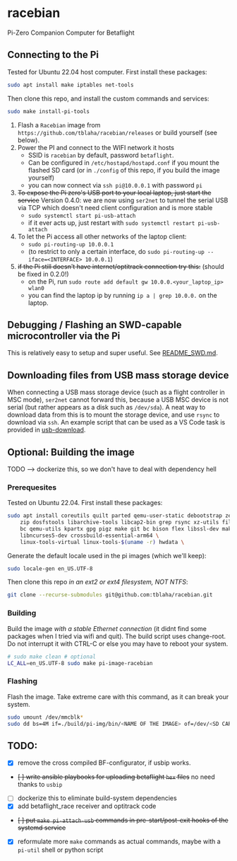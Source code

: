 # racebian

Pi-Zero Companion Computer for Betaflight

## Connecting to the Pi

Tested for Ubuntu 22.04 host computer. First install these packages:
```bash
sudo apt install make iptables net-tools
```

Then clone this repo, and install the custom commands and services:
```bash
sudo make install-pi-tools
```

1. Flash a `Racebian` image from `https://github.com/tblaha/racebian/releases` or build yourself (see below).
2. Power the PI and connect to the WIFI network it hosts
    - SSID is `racebian` by default, password `betaflight`.
    - Can be configured in `/etc/hostapd/hostapd.conf` if you mount the flashed SD card (or in `./config` of this repo, if you build the image yourself)
    - you can now connect via `ssh pi@10.0.0.1` with password `pi`
3. ~~To expose the Pi zero's USB port to your local laptop, just start the service~~ Version 0.4.0: we are now using `ser2net` to tunnel the serial USB via TCP which doesn't need client configuration and is more stable
    - `sudo systemctl start pi-usb-attach`
    - if it ever acts up, just restart with `sudo systemctl restart pi-usb-attach`
4. To let the Pi access all other networks of the laptop client:
    - `sudo pi-routing-up 10.0.0.1`
    - (to restrict to only a certain interface, do `sudo pi-routing-up --iface=<INTERFACE> 10.0.0.1`)
5. ~~if the Pi still doesn't have internet/optitrack connection try this:~~ (should be fixed in 0.2.0!)
    - on the Pi, run `sudo route add default gw 10.0.0.<your_laptop_ip> wlan0`
    - you can find the laptop ip by running `ip a | grep 10.0.0.` on the laptop.


## Debugging / Flashing an SWD-capable microcontroller via the Pi

This is relatively easy to setup and super useful. See [README_SWD.md](README_SWD.md).


## Downloading files from USB mass storage device

When connecting a USB mass storage device (such as a flight controller in MSC mode), `ser2net` cannot forward this, because a USB MSC device is not serial (but rather appears as a disk such as `/dev/sda`). A neat way to download data from this is to mount the storage device, and use `rsync` to download via `ssh`. An example script that can be used as a VS Code task is provided in [usb-download](usb-download).



## Optional: Building the image

TODO --> dockerize this, so we don't have to deal with dependency hell

### Prerequesites

Tested on Ubuntu 22.04. First install these packages:
```bash
sudo apt install coreutils quilt parted qemu-user-static debootstrap zerofree \
    zip dosfstools libarchive-tools libcap2-bin grep rsync xz-utils file git curl \
    bc qemu-utils kpartx gpg pigz make git bc bison flex libssl-dev make libc6-dev \
    libncurses5-dev crossbuild-essential-arm64 \
    linux-tools-virtual linux-tools-$(uname -r) hwdata \
```

<!--
Also, to cross-compile the RT kernel:
```bash
sudo apt install git bc bison flex libssl-dev make libc6-dev libncurses5-dev crossbuild-essential-arm64
```

To use BF configurator via usb forwarding later, install this:
```bash
sudo apt install linux-tools-virtual linux-tools-$(uname -r) hwdata
```
-->

Generate the default locale used in the pi images (which we'll keep):
```bash
sudo locale-gen en_US.UTF-8
```

Then clone this repo *in an ext2 or ext4 filesystem, NOT NTFS*:
```bash
git clone --recurse-submodules git@github.com:tblaha/racebian.git
```

### Building

Build the image *with a stable Ethernet connection* (it didnt find some packages when I tried via wifi and quit). The build script uses change-root. Do not interrupt it with CTRL-C or else you may have to reboot your system.
```bash
# sudo make clean # optional
LC_ALL=en_US.UTF-8 sudo make pi-image-racebian
```

### Flashing

Flash the image. Take extreme care with this command, as it can break your system.
```bash
sudo umount /dev/mmcblk*
sudo dd bs=4M if=./build/pi-img/bin/<NAME OF THE IMAGE> of=/dev/<SD CARD DEVICE, NOT PARTITION, ENDS IN blkX> status=progress
```

## TODO:

- [x] remove the cross compiled BF-configurator, if usbip works.
- ~~[ ] write ansible playbooks for uploading betaflight `hex` files~~ no need thanks to `usbip`
- [ ] dockerize this to eliminate build-system dependencies
- [x] add betaflight_race receiver and optitrack code
- ~~[ ] put `make pi-attach-usb` commands in pre-start/post-exit hooks of the systemd service~~
- [x] reformulate more `make` commands as actual commands, maybe with a `pi-util` shell or python script
